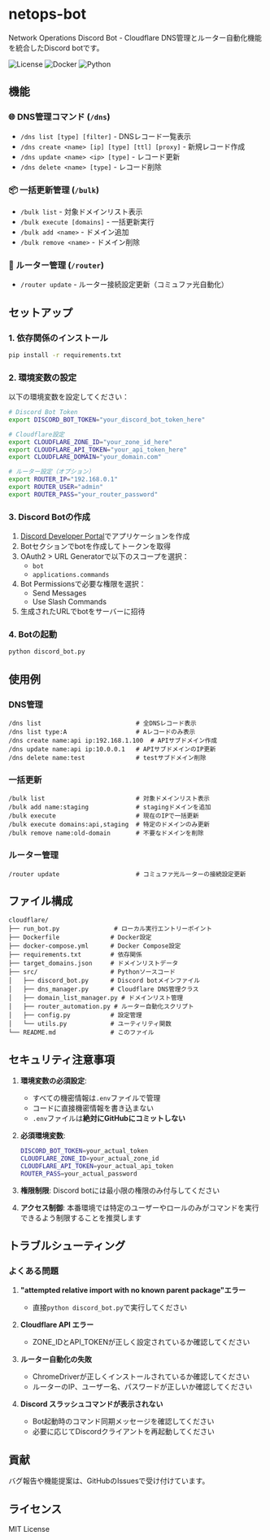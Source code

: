 # netops-bot

Network Operations Discord Bot - Cloudflare DNS管理とルーター自動化機能を統合したDiscord botです。

![License](https://img.shields.io/badge/license-MIT-blue.svg)
![Docker](https://img.shields.io/badge/docker-ready-brightgreen.svg)
![Python](https://img.shields.io/badge/python-3.8+-blue.svg)

## 機能

### 🌐 DNS管理コマンド (`/dns`)
- `/dns list [type] [filter]` - DNSレコード一覧表示
- `/dns create <name> [ip] [type] [ttl] [proxy]` - 新規レコード作成
- `/dns update <name> <ip> [type]` - レコード更新
- `/dns delete <name> [type]` - レコード削除

### 📦 一括更新管理 (`/bulk`)
- `/bulk list` - 対象ドメインリスト表示
- `/bulk execute [domains]` - 一括更新実行
- `/bulk add <name>` - ドメイン追加
- `/bulk remove <name>` - ドメイン削除

### 🔧 ルーター管理 (`/router`)
- `/router update` - ルーター接続設定更新（コミュファ光自動化）

## セットアップ

### 1. 依存関係のインストール
```bash
pip install -r requirements.txt
```

### 2. 環境変数の設定
以下の環境変数を設定してください：

```bash
# Discord Bot Token
export DISCORD_BOT_TOKEN="your_discord_bot_token_here"

# Cloudflare設定
export CLOUDFLARE_ZONE_ID="your_zone_id_here"
export CLOUDFLARE_API_TOKEN="your_api_token_here"
export CLOUDFLARE_DOMAIN="your_domain.com"

# ルーター設定（オプション）
export ROUTER_IP="192.168.0.1"
export ROUTER_USER="admin"
export ROUTER_PASS="your_router_password"
```

### 3. Discord Botの作成
1. [Discord Developer Portal](https://discord.com/developers/applications)でアプリケーションを作成
2. Botセクションでbotを作成してトークンを取得
3. OAuth2 > URL Generatorで以下のスコープを選択：
   - `bot`
   - `applications.commands`
4. Bot Permissionsで必要な権限を選択：
   - Send Messages
   - Use Slash Commands
5. 生成されたURLでbotをサーバーに招待

### 4. Botの起動
```bash
python discord_bot.py
```

## 使用例

### DNS管理
```
/dns list                          # 全DNSレコード表示
/dns list type:A                   # Aレコードのみ表示
/dns create name:api ip:192.168.1.100  # APIサブドメイン作成
/dns update name:api ip:10.0.0.1   # APIサブドメインのIP更新
/dns delete name:test              # testサブドメイン削除
```

### 一括更新
```
/bulk list                         # 対象ドメインリスト表示
/bulk add name:staging             # stagingドメインを追加
/bulk execute                      # 現在のIPで一括更新
/bulk execute domains:api,staging  # 特定のドメインのみ更新
/bulk remove name:old-domain       # 不要なドメインを削除
```

### ルーター管理
```
/router update                     # コミュファ光ルーターの接続設定更新
```

## ファイル構成

```
cloudflare/
├── run_bot.py               # ローカル実行エントリーポイント
├── Dockerfile              # Docker設定
├── docker-compose.yml      # Docker Compose設定
├── requirements.txt        # 依存関係
├── target_domains.json     # ドメインリストデータ
├── src/                    # Pythonソースコード
│   ├── discord_bot.py      # Discord botメインファイル
│   ├── dns_manager.py      # Cloudflare DNS管理クラス
│   ├── domain_list_manager.py # ドメインリスト管理
│   ├── router_automation.py # ルーター自動化スクリプト
│   ├── config.py           # 設定管理
│   └── utils.py            # ユーティリティ関数
└── README.md               # このファイル
```

## セキュリティ注意事項

1. **環境変数の必須設定**: 
   - すべての機密情報は`.env`ファイルで管理
   - コードに直接機密情報を書き込まない
   - `.env`ファイルは**絶対にGitHubにコミットしない**

2. **必須環境変数**:
   ```bash
   DISCORD_BOT_TOKEN=your_actual_token
   CLOUDFLARE_ZONE_ID=your_actual_zone_id
   CLOUDFLARE_API_TOKEN=your_actual_api_token
   ROUTER_PASS=your_actual_password
   ```

3. **権限制限**: Discord botには最小限の権限のみ付与してください

4. **アクセス制御**: 本番環境では特定のユーザーやロールのみがコマンドを実行できるよう制限することを推奨します

## トラブルシューティング

### よくある問題

1. **"attempted relative import with no known parent package"エラー**
   - 直接`python discord_bot.py`で実行してください

2. **Cloudflare API エラー**
   - ZONE_IDとAPI_TOKENが正しく設定されているか確認してください

3. **ルーター自動化の失敗**
   - ChromeDriverが正しくインストールされているか確認してください
   - ルーターのIP、ユーザー名、パスワードが正しいか確認してください

4. **Discord スラッシュコマンドが表示されない**
   - Bot起動時のコマンド同期メッセージを確認してください
   - 必要に応じてDiscordクライアントを再起動してください

## 貢献

バグ報告や機能提案は、GitHubのIssuesで受け付けています。

## ライセンス

MIT License